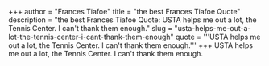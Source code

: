 +++
author = "Frances Tiafoe"
title = "the best Frances Tiafoe Quote"
description = "the best Frances Tiafoe Quote: USTA helps me out a lot, the Tennis Center. I can't thank them enough."
slug = "usta-helps-me-out-a-lot-the-tennis-center-i-cant-thank-them-enough"
quote = '''USTA helps me out a lot, the Tennis Center. I can't thank them enough.'''
+++
USTA helps me out a lot, the Tennis Center. I can't thank them enough.
